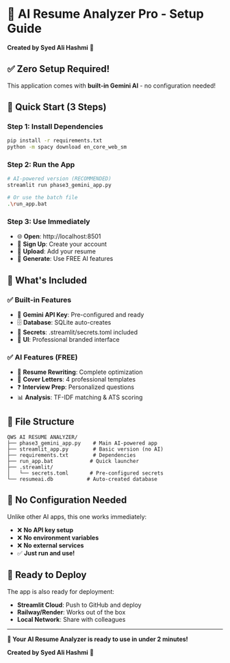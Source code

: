 # 🚀 AI Resume Analyzer Pro - Setup Guide

**Created by Syed Ali Hashmi** 🚀

## ✅ **Zero Setup Required!**

This application comes with **built-in Gemini AI** - no configuration needed!

## 🎯 **Quick Start (3 Steps)**

### **Step 1: Install Dependencies**
```bash
pip install -r requirements.txt
python -m spacy download en_core_web_sm
```

### **Step 2: Run the App**
```bash
# AI-powered version (RECOMMENDED)
streamlit run phase3_gemini_app.py

# Or use the batch file
.\run_app.bat
```

### **Step 3: Use Immediately**
- 🌐 **Open**: http://localhost:8501
- 👤 **Sign Up**: Create your account
- 📄 **Upload**: Add your resume
- 🤖 **Generate**: Use FREE AI features

## 🎯 **What's Included**

### **✅ Built-in Features**
- 🔑 **Gemini API Key**: Pre-configured and ready
- 🗄️ **Database**: SQLite auto-creates
- 🔐 **Secrets**: .streamlit/secrets.toml included
- 🎨 **UI**: Professional branded interface

### **✅ AI Features (FREE)**
- 📝 **Resume Rewriting**: Complete optimization
- 💌 **Cover Letters**: 4 professional templates
- ❓ **Interview Prep**: Personalized questions
- 📊 **Analysis**: TF-IDF matching & ATS scoring

## 🔧 **File Structure**
```
QWS AI RESUME ANALYZER/
├── phase3_gemini_app.py    # Main AI-powered app
├── streamlit_app.py        # Basic version (no AI)
├── requirements.txt        # Dependencies
├── run_app.bat            # Quick launcher
├── .streamlit/
│   └── secrets.toml       # Pre-configured secrets
└── resumeai.db           # Auto-created database
```

## 🌟 **No Configuration Needed**

Unlike other AI apps, this one works immediately:
- ❌ **No API key setup**
- ❌ **No environment variables**
- ❌ **No external services**
- ✅ **Just run and use!**

## 🚀 **Ready to Deploy**

The app is also ready for deployment:
- **Streamlit Cloud**: Push to GitHub and deploy
- **Railway/Render**: Works out of the box
- **Local Network**: Share with colleagues

---

**🎯 Your AI Resume Analyzer is ready to use in under 2 minutes!**

**Created by Syed Ali Hashmi** 🚀